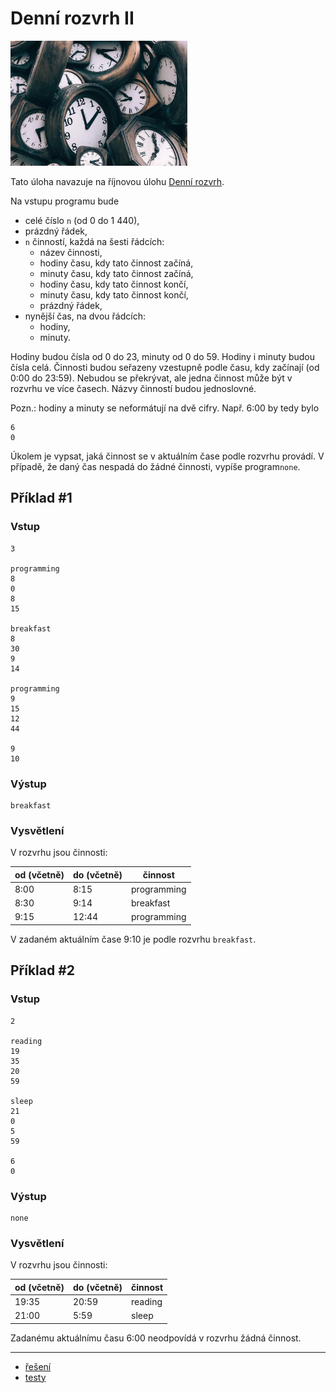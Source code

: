# Denní rozvrh II

<img src="cover.webp" height="200" alt="ilustrace"/>

Tato úloha navazuje na říjnovou úlohu
[Denní rozvrh](https://github.com/delta-cs/seminar/tree/main/ulohy/06-denni-rozvrh).

Na vstupu programu bude

- celé číslo `n` (od 0 do 1 440),
- prázdný řádek,
- `n` činností, každá na šesti řádcích:
    - název činnosti,
    - hodiny času, kdy tato činnost začíná,
    - minuty času, kdy tato činnost začíná,
    - hodiny času, kdy tato činnost končí,
    - minuty času, kdy tato činnost končí,
    - prázdný řádek,
- nynější čas, na dvou řádcích:
    - hodiny,
    - minuty.

Hodiny budou čísla od 0 do 23, minuty od 0 do 59. Hodiny i minuty budou čísla celá. Činnosti budou seřazeny vzestupně
podle času, kdy začínají (od 0:00 do 23:59). Nebudou se překrývat, ale jedna činnost může být v rozvrhu ve více časech.
Názvy činností budou jednoslovné.

Pozn.: hodiny a minuty se neformátují na dvě cifry. Např. 6:00 by tedy bylo

```
6
0
```

Úkolem je vypsat, jaká činnost se v aktuálním čase podle rozvrhu provádí. V případě, že daný čas nespadá do žádné
činnosti, vypíše program`none`.

## Příklad #1

### Vstup

```
3

programming
8
0
8
15

breakfast
8
30
9
14

programming
9
15
12
44

9
10
```

### Výstup

```
breakfast
```

### Vysvětlení

V rozvrhu jsou činnosti:

| od (včetně) | do (včetně) | činnost     |
|-------------|-------------|-------------|
| 8:00        | 8:15        | programming |
| 8:30        | 9:14        | breakfast   |
| 9:15        | 12:44       | programming |

V zadaném aktuálním čase 9:10 je podle rozvrhu `breakfast`.

## Příklad #2

### Vstup

```
2

reading
19
35
20
59

sleep
21
0
5
59

6
0
```

### Výstup

```
none
```

### Vysvětlení

V rozvrhu jsou činnosti:

| od (včetně) | do (včetně) | činnost |
|-------------|-------------|---------|
| 19:35       | 20:59       | reading |
| 21:00       | 5:59        | sleep   |

Zadanému aktuálnímu času 6:00 neodpovídá v rozvrhu žádná činnost.

---

- [řešení](reseni)
- [testy](testy)
